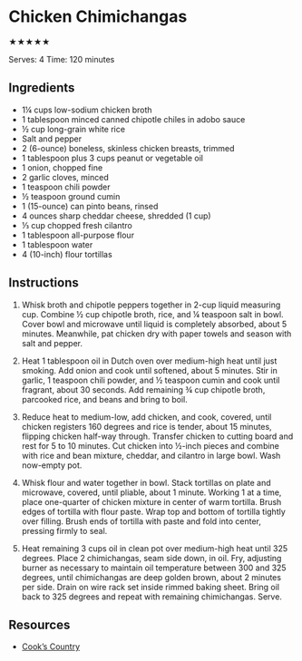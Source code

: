 # Chicken Chimichangas

★★★★★

Serves: 4
Time: 120 minutes

## Ingredients

* 1¼ cups low-sodium chicken broth
* 1 tablespoon minced canned chipotle chiles in adobo sauce
* ½ cup long-grain white rice
* Salt and pepper
* 2 (6-ounce) boneless, skinless chicken breasts, trimmed
* 1 tablespoon plus 3 cups peanut or vegetable oil
* 1 onion, chopped fine
* 2 garlic cloves, minced
* 1 teaspoon chili powder
* ½ teaspoon ground cumin
* 1 (15-ounce) can pinto beans, rinsed
* 4 ounces sharp cheddar cheese, shredded (1 cup)
* ⅓ cup chopped fresh cilantro
* 1 tablespoon all-purpose flour
* 1 tablespoon water
* 4 (10-inch) flour tortillas

## Instructions

1. Whisk broth and chipotle peppers together in 2-cup liquid measuring cup. Combine ½ cup chipotle broth, rice, and ¼ teaspoon salt in bowl. Cover bowl and microwave until liquid is completely absorbed, about 5 minutes. Meanwhile, pat chicken dry with paper towels and season with salt and pepper.

2. Heat 1 tablespoon oil in Dutch oven over medium-high heat until just smoking. Add onion and cook until softened, about 5 minutes. Stir in garlic, 1 teaspoon chili powder, and ½ teaspoon cumin and cook until fragrant, about 30 seconds. Add remaining ¾ cup chipotle broth, parcooked rice, and beans and bring to boil.

3. Reduce heat to medium-low, add chicken, and cook, covered, until chicken registers 160 degrees and rice is tender, about 15 minutes, flipping chicken half-way through. Transfer chicken to cutting board and rest for 5 to 10 minutes. Cut chicken into ½-inch pieces and combine with rice and bean mixture, cheddar, and cilantro in large bowl. Wash now-empty pot.

4. Whisk flour and water together in bowl. Stack tortillas on plate and microwave, covered, until pliable, about 1 minute. Working 1 at a time, place one-quarter of chicken mixture in center of warm tortilla. Brush edges of tortilla with flour paste. Wrap top and bottom of tortilla tightly over filling. Brush ends of tortilla with paste and fold into center, pressing firmly to seal.

5. Heat remaining 3 cups oil in clean pot over medium-high heat until 325 degrees. Place 2 chimichangas, seam side down, in oil. Fry, adjusting burner as necessary to maintain oil temperature between 300 and 325 degrees, until chimichangas are deep golden brown, about 2 minutes per side. Drain on wire rack set inside rimmed baking sheet. Bring oil back to 325 degrees and repeat with remaining chimichangas. Serve.

## Resources

* [Cook’s Country](https://www.cookscountry.com/recipes/6572-chicken-chimichangas)

